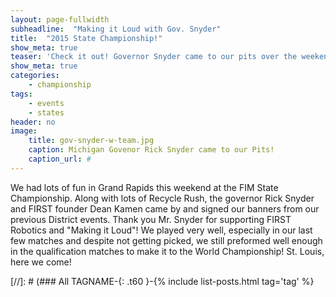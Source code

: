 ```yaml
---
layout: page-fullwidth
subheadline:  "Making it Loud with Gov. Snyder"
title:  "2015 State Championship!"
show_meta: true
teaser: 'Check it out! Governor Snyder came to our pits over the weekend! Thank you Mr. Snyder for supporting FIRST Robotics and "Making it Loud"'
show_meta: true
categories:
    - championship
tags:
    - events
    - states
header: no
image:
    title: gov-snyder-w-team.jpg
    caption: Michigan Govenor Rick Snyder came to our Pits!
    caption_url: #
---
```

We had lots of fun in Grand Rapids this weekend at the FIM State Championship. Along with lots of Recycle Rush, the governor Rick Snyder and FIRST founder Dean Kamen came by and signed our banners from our previous District events. Thank you Mr. Snyder for supporting FIRST Robotics and "Making it Loud"! We played very well, especially in our last few matches and despite not getting picked, we still preformed well enough in the qualification matches to make it to the World Championship! St. Louis, here we come! 

[//]: # (### All TAGNAME-{: .t60 }-{% include list-posts.html tag='tag' %}
